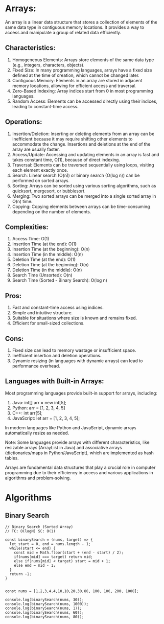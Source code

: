 # Arrays:

An array is a linear data structure that stores a collection of elements of the same data type in contiguous memory locations. It provides a way to access and manipulate a group of related data efficiently.

## Characteristics:

1. Homogeneous Elements: Arrays store elements of the same data type (e.g., integers, characters, objects).
2. Fixed Size: In many programming languages, arrays have a fixed size defined at the time of creation, which cannot be changed later.
3. Contiguous Memory: Elements in an array are stored in adjacent memory locations, allowing for efficient access and traversal.
4. Zero-Based Indexing: Array indices start from 0 in most programming languages.
5. Random Access: Elements can be accessed directly using their indices, leading to constant-time access.

## Operations:

1. Insertion/Deletion: Inserting or deleting elements from an array can be inefficient because it may require shifting other elements to accommodate the change. Insertions and deletions at the end of the array are usually faster.
2. Access/Update: Accessing and updating elements in an array is fast and takes constant time, O(1), because of direct indexing.
3. Traversal: Elements can be traversed sequentially using loops, visiting each element exactly once.
4. Search: Linear search (O(n)) or binary search (O(log n)) can be performed on sorted arrays.
5. Sorting: Arrays can be sorted using various sorting algorithms, such as quicksort, mergesort, or bubblesort.
6. Merging: Two sorted arrays can be merged into a single sorted array in O(n) time.
7. Copying: Copying elements between arrays can be time-consuming depending on the number of elements.

## Complexities:

1. Access Time: O(1)
2. Insertion Time (at the end): O(1)
3. Insertion Time (at the beginning): O(n)
4. Insertion Time (in the middle): O(n)
5. Deletion Time (at the end): O(1)
6. Deletion Time (at the beginning): O(n)
7. Deletion Time (in the middle): O(n)
8. Search Time (Unsorted): O(n)
9. Search Time (Sorted - Binary Search): O(log n)

## Pros:

1. Fast and constant-time access using indices.
2. Simple and intuitive structure.
3. Suitable for situations where size is known and remains fixed.
4. Efficient for small-sized collections.

## Cons:

1. Fixed size can lead to memory wastage or insufficient space.
2. Inefficient insertion and deletion operations.
3. Dynamic resizing (in languages with dynamic arrays) can lead to performance overhead.

## Languages with Built-in Arrays:

Most programming languages provide built-in support for arrays, including:

1. Java: int[] arr = new int[5];
2. Python: arr = [1, 2, 3, 4, 5]
3. C++: int arr[5];
4. JavaScript: let arr = [1, 2, 3, 4, 5];

In modern languages like Python and JavaScript, dynamic arrays automatically resize as needed.

Note: Some languages provide arrays with different characteristics, like resizable arrays (ArrayList in Java) and associative arrays (dictionaries/maps in Python/JavaScript), which are implemented as hash tables.

Arrays are fundamental data structures that play a crucial role in computer programming due to their efficiency in access and various applications in algorithms and problem-solving.

# Algorithms

## Binary Search

```
// Binary Search (Sorted Array)
// TC: O(logN) SC: O(1)

const binarySearch = (nums, target) => {
  let start = 0, end = nums.length - 1;
  while(start <= end) {
    const mid = Math.floor(start + (end - start) / 2);
    if(nums[mid] === target) return mid;
    else if(nums[mid] < target) start = mid + 1;
    else end = mid - 1;
  }
  return -1;
}


const nums = [1,2,3,4,4,10,10,20,30,80, 100, 100, 200, 1000];

console.log(binarySearch(nums, 30));
console.log(binarySearch(nums, 1000));
console.log(binarySearch(nums, 1));
console.log(binarySearch(nums, 60));
console.log(binarySearch(nums, 80));
```
